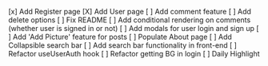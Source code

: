 [x] Add Register page
[X] Add User page
[ ] Add comment feature
[ ] Add delete options
[ ] Fix README
[ ] Add conditional rendering on comments (whether user is signed in or not)
[ ] Add modals for user login and sign up
[ ] Add 'Add Picture' feature for posts
[ ] Populate About page
[ ] Add Collapsible search bar
[ ] Add search bar functionality in front-end
[ ] Refactor useUserAuth hook
[ ] Refactor getting BG in login
[ ] Daily Highlight
